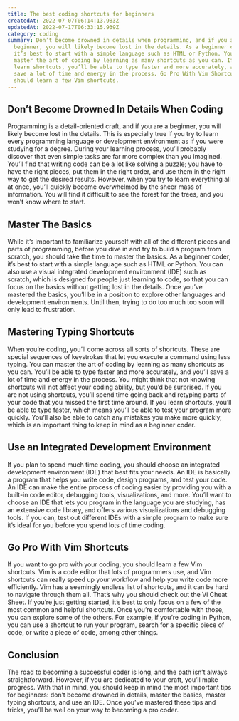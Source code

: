```yaml
---
title: The best coding shortcuts for beginners
createdAt: 2022-07-07T06:14:13.983Z
updatedAt: 2022-07-17T06:33:15.939Z
category: coding
summary: Don’t become drowned in details when programming, and if you are a
  beginner, you will likely become lost in the details. As a beginner coder,
  it’s best to start with a simple language such as HTML or Python. You can
  master the art of coding by learning as many shortcuts as you can. If you
  learn shortcuts, you’ll be able to type faster and more accurately, and you'll
  save a lot of time and energy in the process. Go Pro With Vim Shortcuts, you
  should learn a few Vim shortcuts.
---
```


## Don’t Become Drowned In Details When Coding

Programming is a detail-oriented craft, and if you are a beginner, you will likely become lost in the details. This is especially true if you try to learn every programming language or development environment as if you were studying for a degree.
During your learning process, you’ll probably discover that even simple tasks are far more complex than you imagined. You’ll find that writing code can be a lot like solving a puzzle; you have to have the right pieces, put them in the right order, and use them in the right way to get the desired results.
However, when you try to learn everything all at once, you’ll quickly become overwhelmed by the sheer mass of information. You will find it difficult to see the forest for the trees, and you won’t know where to start.

## Master The Basics

While it’s important to familiarize yourself with all of the different pieces and parts of programming, before you dive in and try to build a program from scratch, you should take the time to master the basics.
As a beginner coder, it’s best to start with a simple language such as HTML or Python. You can also use a visual integrated development environment (IDE) such as scratch, which is designed for people just learning to code, so that you can focus on the basics without getting lost in the details.
Once you’ve mastered the basics, you’ll be in a position to explore other languages and development environments. Until then, trying to do too much too soon will only lead to frustration.

## Mastering Typing Shortcuts

When you’re coding, you’ll come across all sorts of shortcuts. These are special sequences of keystrokes that let you execute a command using less typing. You can master the art of coding by learning as many shortcuts as you can. You’ll be able to type faster and more accurately, and you’ll save a lot of time and energy in the process.
You might think that not knowing shortcuts will not affect your coding ability, but you’d be surprised. If you are not using shortcuts, you’ll spend time going back and retyping parts of your code that you missed the first time around. If you learn shortcuts, you’ll be able to type faster, which means you’ll be able to test your program more quickly. You’ll also be able to catch any mistakes you make more quickly, which is an important thing to keep in mind as a beginner coder.

## Use an Integrated Development Environment

If you plan to spend much time coding, you should choose an integrated development environment (IDE) that best fits your needs. An IDE is basically a program that helps you write code, design programs, and test your code.
An IDE can make the entire process of coding easier by providing you with a built-in code editor, debugging tools, visualizations, and more.
You’ll want to choose an IDE that lets you program in the language you are studying, has an extensive code library, and offers various visualizations and debugging tools.
If you can, test out different IDEs with a simple program to make sure it’s ideal for you before you spend lots of time coding.

## Go Pro With Vim Shortcuts

If you want to go pro with your coding, you should learn a few Vim shortcuts. Vim is a code editor that lots of programmers use, and Vim shortcuts can really speed up your workflow and help you write code more efficiently.
Vim has a seemingly endless list of shortcuts, and it can be hard to navigate through them all. That’s why you should check out the Vi Cheat Sheet.
If you’re just getting started, it’s best to only focus on a few of the most common and helpful shortcuts. Once you’re comfortable with those, you can explore some of the others.
For example, if you’re coding in Python, you can use a shortcut to run your program, search for a specific piece of code, or write a piece of code, among other things.

## Conclusion

The road to becoming a successful coder is long, and the path isn’t always straightforward. However, if you are dedicated to your craft, you’ll make progress. With that in mind, you should keep in mind the most important tips for beginners: don’t become drowned in details, master the basics, master typing shortcuts, and use an IDE.
Once you’ve mastered these tips and tricks, you’ll be well on your way to becoming a pro coder.
